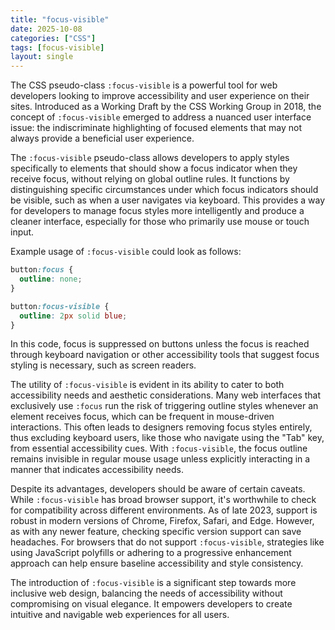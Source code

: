 ```yaml
---
title: "focus-visible"
date: 2025-10-08
categories: ["CSS"]
tags: [focus-visible]
layout: single
---
```


The CSS pseudo-class `:focus-visible` is a powerful tool for web developers looking to improve accessibility and user experience on their sites. Introduced as a Working Draft by the CSS Working Group in 2018, the concept of `:focus-visible` emerged to address a nuanced user interface issue: the indiscriminate highlighting of focused elements that may not always provide a beneficial user experience.

The `:focus-visible` pseudo-class allows developers to apply styles specifically to elements that should show a focus indicator when they receive focus, without relying on global outline rules. It functions by distinguishing specific circumstances under which focus indicators should be visible, such as when a user navigates via keyboard. This provides a way for developers to manage focus styles more intelligently and produce a cleaner interface, especially for those who primarily use mouse or touch input.

Example usage of `:focus-visible` could look as follows:

```css
button:focus {
  outline: none;
}

button:focus-visible {
  outline: 2px solid blue;
}
```

In this code, focus is suppressed on buttons unless the focus is reached through keyboard navigation or other accessibility tools that suggest focus styling is necessary, such as screen readers. 

The utility of `:focus-visible` is evident in its ability to cater to both accessibility needs and aesthetic considerations. Many web interfaces that exclusively use `:focus` run the risk of triggering outline styles whenever an element receives focus, which can be frequent in mouse-driven interactions. This often leads to designers removing focus styles entirely, thus excluding keyboard users, like those who navigate using the "Tab" key, from essential accessibility cues. With `:focus-visible`, the focus outline remains invisible in regular mouse usage unless explicitly interacting in a manner that indicates accessibility needs.

Despite its advantages, developers should be aware of certain caveats. While `:focus-visible` has broad browser support, it's worthwhile to check for compatibility across different environments. As of late 2023, support is robust in modern versions of Chrome, Firefox, Safari, and Edge. However, as with any newer feature, checking specific version support can save headaches. For browsers that do not support `:focus-visible`, strategies like using JavaScript polyfills or adhering to a progressive enhancement approach can help ensure baseline accessibility and style consistency.

The introduction of `:focus-visible` is a significant step towards more inclusive web design, balancing the needs of accessibility without compromising on visual elegance. It empowers developers to create intuitive and navigable web experiences for all users.
